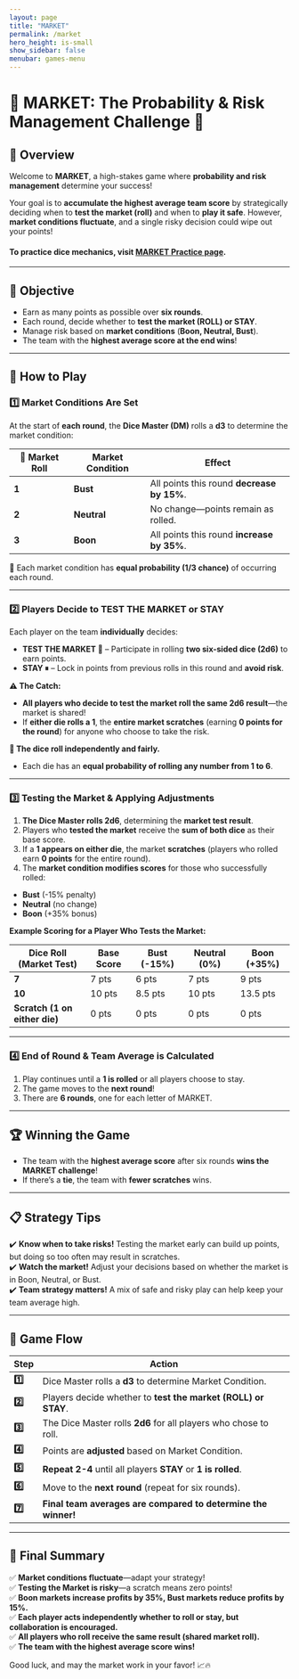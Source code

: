 ```yaml
---
layout: page
title: "MARKET"
permalink: /market
hero_height: is-small
show_sidebar: false
menubar: games-menu
---
```


# 🏦 MARKET: The Probability & Risk Management Challenge 🎲

## **📌 Overview**

Welcome to **MARKET**, a high-stakes game where **probability and risk management** determine your success!

Your goal is to **accumulate the highest average team score** by strategically deciding when to **test the market (roll)** and when to **play it safe**. However, **market conditions fluctuate**, and a single risky decision could wipe out your points!

#### To practice dice mechanics, visit [MARKET Practice page](/market-practice).

---

## **🎯 Objective**

- Earn as many points as possible over **six rounds**.
- Each round, decide whether to **test the market (ROLL) or STAY**.
- Manage risk based on **market conditions** (**Boon, Neutral, Bust**).
- The team with the **highest average score at the end wins**!

---

## **🎲 How to Play**

### **1️⃣ Market Conditions Are Set**

At the start of **each round**, the **Dice Master (DM)** rolls a **d3** to determine the market condition:

| 🎲 **Market Roll** | **Market Condition** | **Effect**                                 |
| ------------------ | -------------------- | ------------------------------------------ |
| **1**              | **Bust**             | All points this round **decrease by 15%**. |
| **2**              | **Neutral**          | No change—points remain as rolled.         |
| **3**              | **Boon**             | All points this round **increase by 35%**. |

🔹 Each market condition has **equal probability (1/3 chance)** of occurring each round.

---

### **2️⃣ Players Decide to TEST THE MARKET or STAY**

Each player on the team **individually** decides:

- **TEST THE MARKET 🎲** – Participate in rolling **two six-sided dice (2d6)** to earn points.
- **STAY ⏸** – Lock in points from previous rolls in this round and **avoid risk**.

**⚠️ The Catch:**

- **All players who decide to test the market roll the same 2d6 result**—the market is shared!
- If **either die rolls a 1**, the **entire market scratches** (earning **0 points for the round**) for anyone who choose to take the risk.

**🔹 The dice roll independently and fairly.**

- Each die has an **equal probability of rolling any number from 1 to 6**.

---

### **3️⃣ Testing the Market & Applying Adjustments**

1. **The Dice Master rolls 2d6**, determining the **market test result**.
2. Players who **tested the market** receive the **sum of both dice** as their base score.
3. If a **1 appears on either die**, the market **scratches** (players who rolled earn **0 points** for the entire round).
4. The **market condition modifies scores** for those who successfully rolled:

- **Bust** (-15% penalty)
- **Neutral** (no change)
- **Boon** (+35% bonus)

**Example Scoring for a Player Who Tests the Market:**

| **Dice Roll (Market Test)**   | **Base Score** | **Bust (-15%)** | **Neutral (0%)** | **Boon (+35%)** |
| ----------------------------- | -------------- | --------------- | ---------------- | --------------- |
| **7**                         | 7 pts          | 6 pts           | 7 pts            | 9 pts           |
| **10**                        | 10 pts         | 8.5 pts         | 10 pts           | 13.5 pts        |
| **Scratch (1 on either die)** | 0 pts          | 0 pts           | 0 pts            | 0 pts           |

---

### **4️⃣ End of Round & Team Average is Calculated**

1. Play continues until a **1 is rolled** or all players choose to stay.
2. The game moves to the **next round**!
3. There are **6 rounds**, one for each letter of MARKET.

---

## **🏆 Winning the Game**

- The team with the **highest average score** after six rounds **wins the MARKET challenge**!
- If there’s a **tie**, the team with **fewer scratches** wins.

---

## **📋 Strategy Tips**

✔️ **Know when to take risks!** Testing the market early can build up points, but doing so too often may result in scratches.  
✔️ **Watch the market!** Adjust your decisions based on whether the market is in Boon, Neutral, or Bust.  
✔️ **Team strategy matters!** A mix of safe and risky play can help keep your team average high.

---

## **📅 Game Flow**

| **Step** | **Action**                                                       |
| -------- | ---------------------------------------------------------------- |
| **1️⃣**   | Dice Master rolls a **d3** to determine Market Condition.        |
| **2️⃣**   | Players decide whether to **test the market (ROLL) or STAY**.    |
| **3️⃣**   | The Dice Master rolls **2d6** for all players who chose to roll. |
| **4️⃣**   | Points are **adjusted** based on Market Condition.               |
| **5️⃣**   | **Repeat 2-4** until all players **STAY** or **1 is rolled**.    |
| **6️⃣**   | Move to the **next round** (repeat for six rounds).              |
| **7️⃣**   | **Final team averages are compared to determine the winner!**    |

---

## **📜 Final Summary**

✅ **Market conditions fluctuate**—adapt your strategy!  
✅ **Testing the Market is risky**—a scratch means zero points!  
✅ **Boon markets increase profits by 35%, Bust markets reduce profits by 15%.**  
✅ **Each player acts independently whether to roll or stay, but collaboration is encouraged.**  
✅ **All players who roll receive the same result (shared market roll).**  
✅ **The team with the highest average score wins!**

Good luck, and may the market work in your favor! 📈🔥
